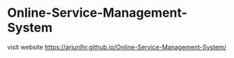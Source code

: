 # Online-Service-Management-System
visit website https://arjunlhr.github.io/Online-Service-Management-System/
